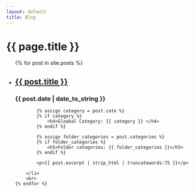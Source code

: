 ```yaml
---
layout: default
title: Blog
---
```


# {{ page.title }}

<ul>
    {% for post in site.posts %}
        <li>
            <h2><a href="{{ post.url }}">{{ post.title }}</a></h2>
            <h3> {{ post.date | date_to_string }} </h3>

            {% assign category = post.cate %}
            {% if category %}
                <h4>Gloabal Category: {{ category }} </h4>
            {% endif %}

            {% assign folder_categories = post.categories %}
            {% if folder_categories %}
                <h5>Folder categories: {{ folder_categories }}</h5>
            {% endif %}

            <p>{{ post.excerpt | strip_html | truncatewords:75 }}</p>

        </li>
        <br>
    {% endfor %}
</ul>